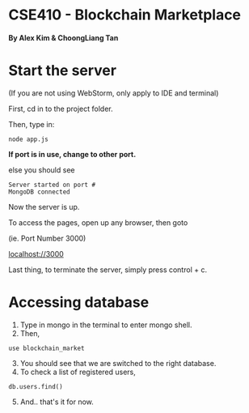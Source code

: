 # CSE410 - Blockchain Marketplace
#### By Alex Kim & ChoongLiang Tan

# Start the server
(If you are not using WebStorm, only apply to IDE and terminal)

First, cd in to the project folder.

Then, type in:

```
node app.js
```

**If port is in use, change to other port.**

else you should see 

```
Server started on port #
MongoDB connected
```

Now the server is up.

To access the pages, open up any browser, then goto

(ie. Port Number 3000)

[localhost://3000](http://localhost://3000)

Last thing, to terminate the server, simply press control + c.

Accessing database
==================

1. Type in mongo in the terminal to enter mongo shell.
2. Then,

```
use blockchain_market
```

3. You should see that we are switched to the right database.
4. To check a list of registered users,

```
db.users.find()
```

5. And.. that's it for now.
